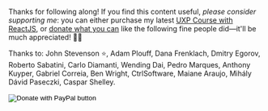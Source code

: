 Thanks for following along! If you find this content useful, _please consider supporting me_: you can either purchase my latest [UXP Course with ReactJS](https://www.ps-scripting.com/uxp-react.html), or [donate what you can](https://bit.ly/unDavide) like the following fine people did—it'll be much appreciated! 🙏🏻

Thanks to: John Stevenson ⭐️, Adam Plouff, Dana Frenklach, Dmitry Egorov, Roberto Sabatini, Carlo Diamanti, Wending Dai, Pedro Marques, Anthony Kuyper, Gabriel Correia, Ben Wright, CtrlSoftware, Maiane Araujo, Mihály Dávid Paseczki, Caspar Shelley.

<form action="https://www.paypal.com/donate" method="post" target="_top">
<input type="hidden" name="hosted_button_id" value="37N4GHTNJK8YE" />
<input type="image" src="https://www.paypalobjects.com/en_US/i/btn/btn_donate_LG.gif" border="0" name="submit" title="PayPal - The safer, easier way to pay online!" alt="Donate with PayPal button" />
<img alt="" border="0" src="https://www.paypal.com/en_IT/i/scr/pixel.gif" width="1" height="1" />
</form>
